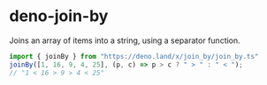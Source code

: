 # deno-join-by

Joins an array of items into a string, using a separator function.

```ts
import { joinBy } from "https://deno.land/x/join_by/join_by.ts"
joinBy([1, 16, 9, 4, 25], (p, c) => p > c ? " > " : " < ");
// "1 < 16 > 9 > 4 < 25"
```
